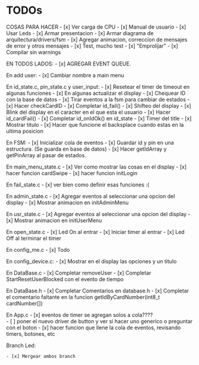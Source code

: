 # TODOs

COSAS PARA HACER
    - [x] Ver carga de CPU
    - [x] Manual de usuario
    - [x] Usar Leds
    - [x] Armar presentacion
    - [x] Armar diagrama de arquitectura/drivers/fsm 
    - [x] Agregar animacion, correccion de mensajes de error y otros mensajes
    - [x] Test, mucho test
    - [x] "Emprolijar"
    - [x] Compilar sin warnings

EN TODOS LADOS: 
    - [x] AGREGAR EVENT QUEUE.

En add user:
    - [x] Cambiar nombre a main menu


En id_state.c, pin_state.c y user_input:
    - [x] Resetear el timer de timeout en algunas funciones 
    - [x] En algunas actualizar el display
    - [x] Chequear ID con la base de datos 
    - [x] Tirar eventos a la fsm para cambiar de estados 
    - [x] Hacer checkCardID
    - [x] Completar id_fail() 
    - [x] Shifteo del display
    - [x] Blink del display en el caracter en el que esta el usuario
    - [x] Hacer id_cardFail()
    - [x] Completar id_onIdOk() en id_state
    - [x] Timer del title
    - [x] Mostrar titulo
    - [x] Hacer que funcione el backsplace cuando estas en la ultima posicion
    
En FSM:
    - [x] Inicializar cola de eventos
    - [x] Guardar id y pin en una estructura. (Se guarda en base de datos)
    - [x] Hacer getIdArray y getPinArray al pasar de estados.

En main_menu_state.c
    - [x] Ver como mostrar las cosas en el display 
    - [x] hacer funcion cardSwipe
    - [x] hacer funcion initLogin

En fail_state.c
    - [x] ver bien como definir esas funciones :(

En admin_state.c
    - [x] Agregar eventos al seleccionar una opcion del display
    - [x] Mostrar animacion en initAdminMenu 


En usr_state.c
    - [x] Agregar eventos al seleccionar una opcion del display
    - [x] Mostrar animacion en initUserMenu

En open_state.c
    - [x] Led On al entrar
    - [x] Iniciar timer al entrar
    - [x] Led Off al terminar el timer

En config_me.c
    - [x] Todo

En config_device.c:
    - [x] Mostrar en el display las opciones y un titulo

En DataBase.c
    - [x] Completar removeUser
    - [x] Completar StartResetUserBlocked con el evento de tiempo 

En DataBase.h
    - [x] Completar Comentarios en database.h
    - [x] Completar el comentario faltante en la funcion getIdByCardNumber(int8_t cardNumber[])  

En App.c
    - [x] eventos de timer se agregan solos a cola????    
    - [ ] poner el nuevo driver de button y ver si hacer uno generico o preguntar con el boton
    - [x] hacer funcion que llene la cola de eventos, revisando timers, botones, etc 

Branch Led:

    - [x] Mergear ambos branch
